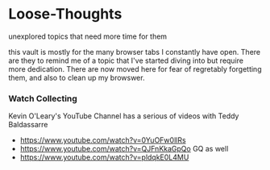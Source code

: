 # Loose-Thoughts
unexplored topics that need more time for them

this vault is mostly for the many  browser tabs I constantly have open. There are they to remind me of a topic that I've started diving into but require more dedication. There are now moved here for fear of regretably forgetting them, and also to clean up my browswer. 

### Watch Collecting
Kevin O'Leary's YouTube Channel has a serious of videos with Teddy Baldassarre
- https://www.youtube.com/watch?v=0YuOFw0llRs
- https://www.youtube.com/watch?v=QJFnKkaGpQo
GQ as well
- https://www.youtube.com/watch?v=pldqkE0L4MU
